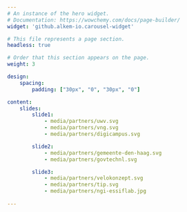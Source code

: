 ```yaml
---
# An instance of the hero widget.
# Documentation: https://wowchemy.com/docs/page-builder/
widget: 'github.alkem-io.carousel-widget'

# This file represents a page section.
headless: true

# Order that this section appears on the page.
weight: 3

design:
    spacing:
        padding: ["30px", "0", "30px", "0"]

content:
    slides:
        slide1:
            - media/partners/uwv.svg
            - media/partners/vng.svg
            - media/partners/digicampus.svg

        slide2:
            - media/partners/gemeente-den-haag.svg
            - media/partners/govtechnl.svg

        slide3:
            - media/partners/velokonzept.svg   
            - media/partners/tip.svg
            - media/partners/ngi-essiflab.jpg  
            
---
```



